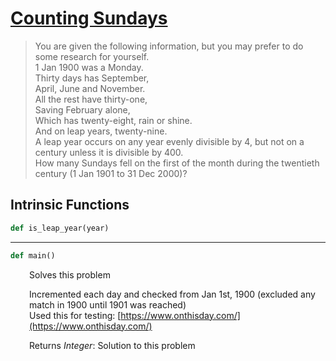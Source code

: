 <h1><a href="https://projecteuler.net/problem=19" class="title-custom-link">Counting Sundays</a></h1>

> You are given the following information, but you may prefer to do some research for yourself.  
>     1 Jan 1900 was a Monday.  
>     Thirty days has September,  
>     April, June and November.  
>     All the rest have thirty-one,  
>     Saving February alone,  
>     Which has twenty-eight, rain or shine.  
>     And on leap years, twenty-nine.  
>     A leap year occurs on any year evenly divisible by 4, but not on a century unless it is divisible by 400.  
> How many Sundays fell on the first of the month during the twentieth century (1 Jan 1901 to 31 Dec 2000)?

<h2>Intrinsic Functions</h2>

```python
def is_leap_year(year)
```

------

```python
def main()
```

<div markdown="1" style="margin-left: 30px;">

Solves this problem

Incremented each day and checked from Jan 1st, 1900
(excluded any match in 1900 until 1901 was reached)  
Used this for testing: [https://www.onthisday.com/](https://www.onthisday.com/)


</div>

<div markdown="1" style="margin-left: 30px;">

Returns *Integer*: Solution to this problem

</div>